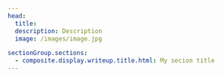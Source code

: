 ```yaml
---
head:
  title:
  description: Description
  image: /images/image.jpg

sectionGroup.sections:
  - composite.display.writeup.title.html: My secion title
---
```

